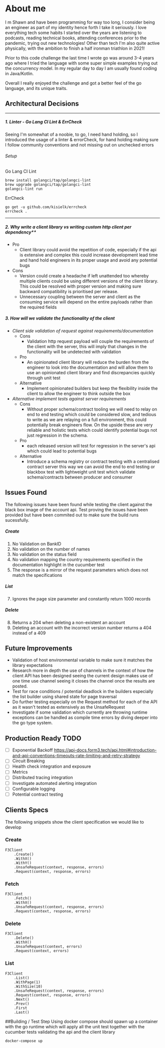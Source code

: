 # About me
I m Shawn and have been programming for way too long, I consider being an engineer as part of my identity hence forth I take it seriously. I love everything tech some habits I started over the years are listening to podcasts, reading technical books, attending conferences prior to the pandemic, trying out new technologies! Other than tech I'm also quite active physically, with the ambition to finish a half ironman triathlon in 2021!

Prior to this code challenge the last time I wrote go was around 3-4 years ago where I tried the language with some super simple examples trying out the concurrency model. In my regular day to day I am usually found coding in Java/Kotlin.

Overall I really enjoyed the challenge and got a better feel of the go language, and its unique traits.

## Architectural Decisions

---

##### 1. Linter - Go Lang CI Lint & ErrCheck

Seeing I'm somewhat of a noobie, to go, I need hand holding, so I introduced the usage of a linter & errorCheck, 
for hand holding making sure I follow community conventions and not missing out on unchecked errors

###### Setup
Go Lang CI Lint
```
brew install golangci/tap/golangci-lint
brew upgrade golangci/tap/golangci-lint
golangci-lint run
```

ErrCheck
```
go get -u github.com/kisielk/errcheck
errcheck .
```

---

##### 2. Why write a client library vs writing custom http client per dependency**

- Pro
    - Client library could avoid the repetition of code, especially if 
    the api is extensive and complex this could increase development lead 
    time and hand hold engineers in its proper usage and avoid any potential bugs
- Cons
    - Version could create a headache if left unattended too whereby multiple
    clients could be using different versions of the client library. This could 
    be resolved with proper version and making sure backward compatibility is 
    prioritised per release.
    - Unnecessary coupling between the server and client as the consuming service will
      depend on the entire payloads rather than the required fields
        

##### 3. How will we validate the functionality of the client
- _Client side validation of request against requirements/documentation_
    - Cons
        - Validation http request payload will couple the requirements of the client with the server,
          this will imply that changes in the functionality will be undetected with validation
    - Pro
        - An opinionated client library will reduce the burden from the engineer to look into the documentation
          and will allow them to use an opinionated client library and find discrepancies quickly through unit test
    - Alternative
        - Implement opinionated builders but keep the flexibility inside the client to allow the engineer to
          think outside the box
- _Alternative implement tests against server requirements_
    - Cons
        - Without proper schema/contract tooling we will need to relay on end to end testing which
          could be considered slow, and tedious to write as we are relaying on a full environment, 
          this could potentially break engineers flow. On the upside these are very reliable and 
          holistic tests which could identify potential bugs not just regression in the schema.
    - Pro
        - each released version will test for regression in the server's api which could lead to 
        potential bugs
    - Alternative
        - Introduce a schema registry or contract testing with a centralised contract server this 
        way we can avoid the end to end testing or blackbox test with lightweight unit test which 
        validate schema/contracts between producer and consumer
    
    
## Issues Found
The following issues have been found while testing the client against the black box image of the account api.
Test proving the issues have been provided but have been commited out to make sure the build runs sucessfully.

##### Create
1. No Validation on BankID
2. No validation on the number of names
3. No validation on the status field
4. No validation mapping the country requirements specified in the documentation highlight in the cucumber test
5. The response is a mirror of the request parameters which does not match the specifications

##### List
7. Ignores the page size parameter and constantly return 1000 records

##### Delete
8. Returns a 204 when deleting a non-existent an account
9. Deleting an account with the incorrect version number returns a 404 instead of a 409

## Future Improvements
- Validation of host environmental variable to make sure it matches the library expectations
- Research more in depth the use of channels in the context of how the client API has been designed seeing the current 
design makes use of one time use channel seeing it closes the channel once the results are posted.
- Test for race conditions / potential deadlock in the builders especially the list builder using shared state for page traversal
- Do further testing especially on the Request method for each of the API as it wasn't tested as extensively as the UnsafeRequest
- Investigate if some validation which currently are throwing runtime exceptions can be handled as compile time errors by diving deeper into the go type system.

## Production Ready TODO
- [ ] Exponential Backoff https://api-docs.form3.tech/api.html#introduction-and-api-conventions-timeouts-rate-limiting-and-retry-strategy
- [ ] Circuit Breaking
- [ ] Health check integration and exposure
- [ ] Metrics 
- [ ] Distributed tracing integration
- [ ] Investigate automated alerting integration
- [ ] Configurable logging
- [ ] Potential contract testing 

## Clients Specs 
The following snippets show the client specification we would like to develop

### Create
```
F3Client
    .Create()
    .WithX()
    .WithY()
    .UnsafeRequest(context, response, errors)
    .Request(context, response, errors)
```

### Fetch
```
F3Client
    .Fetch()
    .WithX()
    .UnsafeRequest(context, response, errors)
    .Request(context, response, errors)
```    

### Delete
```
F3Client
    .Delete()
    .WithX()
    .UnsafeRequest(context, errors)
    .Request(context, errors)
```    

### List
```
F3Client
    .List()
    .WithPage(1)
    .WithSize(10)
    .UnsafeRequest(context, response, errors)
    .Request(context, response, errors)
    .Next()
    .Prev()
    .First
    .Last()
```    

##Building / Test Step
Using docker compose should spawn up a container with the go runtime which will apply all the unit test together with 
the cucumber tests validating the api and the client library
```
docker-compose up
```